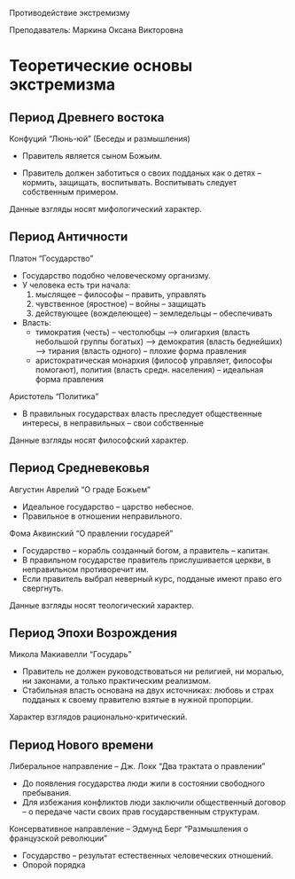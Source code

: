 Противодействие экстремизму

Преподаватель: Маркина Оксана Викторовна

# Теоретические основы экстремизма

## Период Древнего востока

Конфуций “Люнь-юй” (Беседы и размышления)

- Правитель является сыном Божьим.

- Правитель должен заботиться о своих подданых как о детях – кормить, защищать, воспитывать. Воспитывать следует собственным примером.

Данные взгляды носят мифологический характер.

## Период Античности

Платон “Государство”

- Государство подобно человеческому организму.
- У человека есть три начала:
  1. мыслящее – философы – править, управлять
  2. чувственное (яростное) – войны – защищать
  3. действующее (вожделеющее) – земледельцы – обеспечивать
- Власть:
  - тимократия (честь) – честолюбцы –> олигархия (власть небольшой группы богатых) –> демократия (власть беднейших) –> тирания (власть одного) – плохие форма правления
  - аристократическая монархия (философ управляет, философы помогают), полития (власть средн. населения) – идеальная форма правления

Аристотель “Политика”

- В правильных государствах власть преследует общественные интересы, в неправильных – свои собственные

Данные взгляды носят философский характер.

## Период Средневековья

Августин Аврелий “О граде Божьем”

- Идеальное государство – царство небесное.
- Правильное в отношении неправильного.

Фома Аквинский “О правлении государей”

- Государство – корабль созданный богом, а правитель – капитан.
- В правильном государстве правитель прислушивается церкви, в неправильном противоречит им.
- Если правитель выбрал неверный курс, подданые имеют право его свергнуть. 

Данные взгляды носят теологический характер.

## Период Эпохи Возрождения

Микола Макиавелли “Государь”

- Правитель не должен руководствоваться ни религией, ни моралью, ни законами, а только практическим реализмом.
- Стабильная власть основана на двух источниках: любовь и страх подданых к своему правителю взятые в нужной пропорции.

Характер взглядов рационально-критический.

## Период Нового времени

Либеральное направление – Дж. Локк “Два трактата о правлении”

- До появления государства люди жили в состоянии свободного пребывания.
- Для избежания конфликтов люди заключили общественный договор – о передаче части своих прав государственным структурам.

Консервативное направление – Эдмунд Берг “Размышления о французской революции”

* Государство – результат естественных человеческих отношений.
* Опорой порядка 